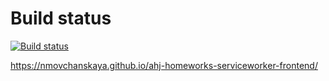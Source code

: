 # Build status

[![Build status](https://ci.appveyor.com/api/projects/status/3iaaf00pwcd7c72q?svg=true)](https://ci.appveyor.com/project/nmovchanskaya/ahj-homeworks-serviceworker-frontend)  

https://nmovchanskaya.github.io/ahj-homeworks-serviceworker-frontend/
